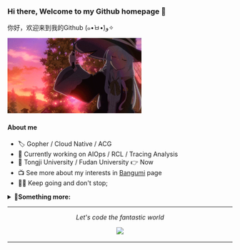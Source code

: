 <!--
**kagaya85/kagaya85** is a ✨ _special_ ✨ repository because its `README.md` (this file) appears on your GitHub profile.

Here are some ideas to get you started:

- 🔭 I’m currently working on ...
- 🌱 I’m currently learning ...
- 👯 I’m looking to collaborate on ...
- 🤔 I’m looking for help with ...
- 💬 Ask me about ...
- 📫 How to reach me: ...
- 😄 Pronouns: ...
- ⚡ Fun fact: ...
-->

### Hi there, Welcome to my Github homepage 👋

你好，欢迎来到我的Github (๑•̀ㅂ•́)و✧

<img src="img/irena.gif" width="300" />

#### About me

- 🏷️ Gopher / Cloud Native / ACG
- 🔭 Currently working on AIOps / RCL / Tracing Analysis
- 🏫 Tongji University / Fudan University 👉 Now
- 📺 See more about my interests in [Bangumi](https://bangumi.tv/user/kagaya85) page
- 🏃‍♂️ Keep going and don't stop;

<details>
    <summary><b>🌈Something more:</b></summary>
    <br>

<p aligin="center">
    <img align="center" height="165" src="https://github-readme-stats.vercel.app/api?username=kagaya85&show_icons=true&hide_border=true&icon_color=586069&theme=vue-dark">
    <img align="center" height="165" src="https://github-readme-stats.vercel.app/api/top-langs/?username=kagaya85&hide_langs_below=1&theme=vue-dark&line_height=27&layout=compact"/>
</p>

#### Working with

<p align="center">
    <img src="https://raw.githubusercontent.com/devicons/devicon/master/icons/go/go-original.svg" alt="go" width="40" height="40"/>
    <img src="https://raw.githubusercontent.com/devicons/devicon/master/icons/docker/docker-original-wordmark.svg" alt="docker" width="40" height="40"/>
    <img src="https://raw.githubusercontent.com/devicons/devicon/master/icons/kubernetes/kubernetes-plain.svg" alt="kubernetes" width="40" height="40"/>
    <img src="https://raw.githubusercontent.com/devicons/devicon/master/icons/java/java-original.svg" alt="rust" width="40" height="40"/>
</p>

#### Interested in

<p align="center">
    <img src="https://raw.githubusercontent.com/devicons/devicon/master/icons/linux/linux-original.svg" alt="rust" width="40" height="40"/>
    <img src="https://raw.githubusercontent.com/devicons/devicon/master/icons/rust/rust-plain.svg" alt="rust" width="40" height="40"/>
</p>

#### Something may use

<p align="center">
    <img src="https://raw.githubusercontent.com/devicons/devicon/master/icons/vuejs/vuejs-original.svg" alt="vuejs" width="40" height="40"/>
    <img src="https://raw.githubusercontent.com/devicons/devicon/master/icons/javascript/javascript-original.svg" alt="javascript" width="40" height="40"/>
    <img src="https://raw.githubusercontent.com/devicons/devicon/master/icons/python/python-original.svg" alt="python" width="40" height="40"/>
</p>

</details>

---

<p align="center">
    <i>Let's code the fantastic world</i>
</p>

<p align="center">
    <img src="https://jwenjian-visitor-badge-5.glitch.me/badge?page_id=kagaya85.kagaya85"></img>
</p>

---
